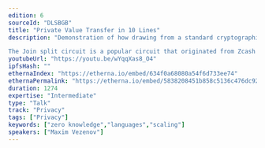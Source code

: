```yaml
---
edition: 6
sourceId: "DLSBGB"
title: "Private Value Transfer in 10 Lines"
description: "Demonstration of how drawing from a standard cryptographic library can reduce zero knowledge circuit implementations to simple programs of as few as 3 lines.

The Join split circuit is a popular circuit that originated from Zcash and is being used in Aztec. Using the Aztec Noir standard library, we reconstruct the join split in 10 lines hiding all of the circuit complexities involved."
youtubeUrl: "https://youtu.be/wYqqXas8_O4"
ipfsHash: ""
ethernaIndex: "https://etherna.io/embed/634f0a68080a54f6d733ee74"
ethernaPermalink: "https://etherna.io/embed/5838208451b858c5136c476dc926d06cdcf5bca8865957754d9eb4fa9989fe8a"
duration: 1274
expertise: "Intermediate"
type: "Talk"
track: "Privacy"
tags: ["Privacy"]
keywords: ["zero knowledge","languages","scaling"]
speakers: ["Maxim Vezenov"]
---
```

